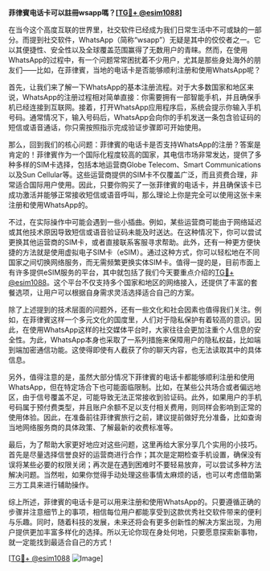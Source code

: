 **菲律賓电话卡可以註冊wsapp嗎？[[TG💪+ @esim1088](https://t.me/s/esim1088)]**

在当今这个高度互联的世界里，社交软件已经成为我们日常生活中不可或缺的一部分。而提到社交软件，WhatsApp（简称“wsapp”）无疑是其中的佼佼者之一。它以其便捷性、安全性以及全球覆盖范围赢得了无数用户的青睐。然而，在使用WhatsApp的过程中，有一个问题常常困扰着不少用户，尤其是那些身处海外的朋友们——比如，在菲律賓，当地的电话卡是否能够顺利注册和使用WhatsApp呢？

首先，让我们来了解一下WhatsApp的基本注册流程。对于大多数国家和地区来说，WhatsApp的注册过程相对简单直接：你需要拥有一部智能手机，并且确保手机已经连接到互联网。接着，打开WhatsApp应用程序后，系统会提示你输入手机号码。通常情况下，输入号码后，WhatsApp会向你的手机发送一条包含验证码的短信或语音通话，你只需按照指示完成验证步骤即可开始使用。

那么，回到我们的核心问题：菲律賓的电话卡是否支持WhatsApp的注册？答案是肯定的！菲律賓作为一个国际化程度较高的国家，其电信市场非常发达，提供了多种多样的SIM卡选择，包括本地运营商Globe Telecom、Smart Communications以及Sun Cellular等。这些运营商提供的SIM卡不仅覆盖广泛，而且资费合理，非常适合国际用户使用。因此，只要你购买了一张菲律賓的电话卡，并且确保该卡已成功激活并能够正常接收短信或语音呼叫，那么理论上你是完全可以使用这张卡来注册和使用WhatsApp的。

不过，在实际操作中可能会遇到一些小插曲。例如，某些运营商可能由于网络延迟或其他技术原因导致短信或语音验证码未能及时送达。在这种情况下，你可以尝试更换其他运营商的SIM卡，或者直接联系客服寻求帮助。此外，还有一种更方便快捷的方法就是使用虚拟电子SIM卡（eSIM）。通过这种方式，你可以轻松地在不同国家之间切换网络服务，而无需频繁更换实体SIM卡。值得一提的是，目前市面上有许多提供eSIM服务的平台，其中就包括了我们今天要重点介绍的[TG💪+ @esim1088](https://t.me/s/esim1088)。这个平台不仅支持多个国家和地区的网络接入，还提供了丰富的套餐选项，让用户可以根据自身需求灵活选择适合自己的方案。

除了上述提到的技术层面的问题外，还有一些文化和社会因素也值得我们关注。例如，在菲律賓这样一个多元文化的国度里，人们对于隐私保护有着较高的意识。因此，在使用WhatsApp这样的社交媒体平台时，大家往往会更加注重个人信息的安全性。为此，WhatsApp本身也采取了一系列措施来保障用户的隐私权益，比如端到端加密通信功能。这使得即使有人截获了你的聊天内容，也无法读取其中的具体信息。

另外，值得注意的是，虽然大部分情况下菲律賓的电话卡都能够顺利注册和使用WhatsApp，但在特定场合下也可能面临限制。比如，在某些公共场合或者偏远地区，由于信号覆盖不足，可能导致无法正常接收到验证码。此外，如果用户的手机号码属于预付费类型，并且账户余额不足以支付相关费用，则同样会影响到正常的使用体验。因此，在准备前往菲律賓旅行之前，建议提前做好充分准备，比如查询当地网络服务商的具体政策、了解最新的收费标准等。

最后，为了帮助大家更好地应对这些问题，这里再给大家分享几个实用的小技巧。首先是尽量选择信誉良好的运营商进行合作；其次是定期检查手机设置，确保没有误将某些必要的权限关闭；再次是在遇到困难时不要轻易放弃，可以尝试多种方法解决问题。当然啦，如果你觉得手动处理这些事情太麻烦的话，也可以考虑借助第三方工具来进行辅助操作。

综上所述，菲律賓的电话卡是可以用来注册和使用WhatsApp的。只要遵循正确的步骤并注意细节上的事项，相信每位用户都能享受到这款优秀社交软件带来的便利与乐趣。同时，随着科技的发展，未来还将会有更多创新性的解决方案出现，为用户提供更加丰富多样化的选择。所以无论你现在身处何地，只要愿意探索新事物，就一定能找到最适合自己的方式！

[[TG💪+ @esim1088](https://t.me/s/esim1088) ![Image](https://i.postimg.cc/4NQfJmqS/Snipaste-2025-05-13-00-14-12.png)]